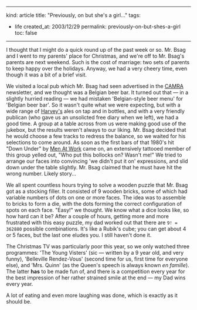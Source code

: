 -----
kind: article
title: "Previously, on but she's a girl..."
tags:
- life
created_at: 2003/12/29
permalink: previously-on-but-shes-a-girl
toc: false
-----

<p>I thought that I might do a quick round up of the past week or so. Mr. Bsag and I went to my parents' place for Christmas, and we're off to Mr. Bsag's parents are next weekend. Such is the cost of marriage: two sets of parents to keep happy over the holidays. Anyway, we had a very cheery time, even though it was a bit of a brief visit.</p>

<p>We visited a local pub which Mr. Bsag had seen advertised in the <a href="http://camra.co.uk/" title="Campaign for Real Ale">CAMRA</a> newsletter, and we thought was a Belgian beer bar. It turned out that &mdash; in a slightly hurried reading &mdash; we had mistaken 'Belgian-style beer menu' for 'Belgian beer bar'. So it wasn't quite what we were expecting, but with a wide range of <a href="http://www.harveys.org.uk/" title="Harvey's brewery in Lewes, East Sussex">Harvey's</a> ales on tap and in bottles, and with a very friendly publican (who gave us an unsolicted free diary when we left), we had a good time. A group at a table across from us were making good use of the jukebox, but the results weren't always to our liking. Mr. Bsag decided that he would choose a few tracks to redress the balance, so we waited for his selections to come around. As soon as the first bars of that 1980's hit "Down Under" by <a href="http://www.vh1.com/artists/az/men_at_work/bio.jhtml" title="Biography of Men At Work on VH1">Men At Work</a> came on, an extensively tattooed member of this group yelled out, "Who put this bollocks on? Wasn't me!" We tried to arrange our faces into convincing 'we didn't put it on' expressions, and slid down under the table slightly. Mr. Bsag claimed that he must have hit the wrong number. Likely story...</p>

<p>We all spent countless hours trying to solve a wooden puzzle that Mr. Bsag got as a stocking filler. It consisted of 9 wooden bricks, some of which had variable numbers of dots on one or more faces. The idea was to assemble to bricks to form a die, with the dots forming the correct configuration of spots on each face. "Easy!" we thought. We know what a dice looks like, so how hard can it be? After a couple of hours, getting more and more frustrated with this easy puzzle, my dad worked out that there are <code>9! = 362880</code> possible combinations. It's like a Rubik's cube; you can get about 4 or 5 faces, but the last one eludes you. I still haven't done it.</p>

<p>The Christmas TV was particularly poor this year, so we only watched three programmes: 'The Young Visters' (sic &mdash; written by a 9 year old, and very funny), 'Belleville Rendez-Vous' (second time for us, first time for everyone else), and 'Mrs. Quinn' (as the Queen's speech is always known <em>en famille</em>). The latter <strong>has</strong> to be made fun of, and there is a competition every year for the best impression of her rather strained smile at the end &mdash; my Dad wins every year.</p>

<p>A lot of eating and even more laughing was done, which is exactly as it should be.</p>
